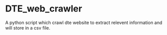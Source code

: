 # DTE_web_crawler
A python script which crawl dte website to extract relevent information and will store in a csv file.
